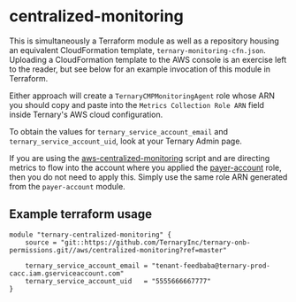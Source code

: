 # centralized-monitoring

This is simultaneously a Terraform module as well as a repository housing an
equivalent CloudFormation template, `ternary-monitoring-cfn.json`. Uploading a
CloudFormation template to the AWS console is an exercise left to the reader,
but see below for an example invocation of this module in Terraform.

Either approach will create a `TernaryCMPMonitoringAgent` role whose ARN you
should copy and paste into the `Metrics Collection Role ARN` field inside
Ternary's AWS cloud configuration.

To obtain the values for `ternary_service_account_email` and
`ternary_service_account_uid`, look at your Ternary Admin page.

If you are using the [aws-centralized-monitoring] script and are directing
metrics to flow into the account where you applied the [payer-account] role,
then you do not need to apply this. Simply use the same role ARN generated from
the `payer-account` module.

## Example terraform usage

```hcl
module "ternary-centralized-monitoring" {
    source = "git::https://github.com/TernaryInc/ternary-onb-permissions.git//aws/centralized-monitoring?ref=master"

    ternary_service_account_email = "tenant-feedbaba@ternary-prod-cacc.iam.gserviceaccount.com"
    ternary_service_account_uid   = "5555666667777"
}
```

[aws-centralized-monitoring]: https://github.com/TernaryInc/aws-centralized-monitoring
[payer-account]: https://github.com/TernaryInc/ternary-onb-permissions/tree/master/aws/payer-account
